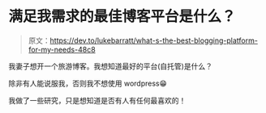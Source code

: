 # 满足我需求的最佳博客平台是什么？

> 原文：<https://dev.to/lukebarratt/what-s-the-best-blogging-platform-for-my-needs-48c8>

我妻子想开一个旅游博客。我想知道最好的平台(自托管)是什么？

除非有人能说服我，否则我不想使用 wordpress😁

我做了一些研究，只是想知道是否有人有任何最喜欢的！